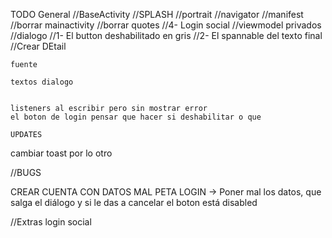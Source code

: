 TODO
General
    //BaseActivity
    //SPLASH
    //portrait
    //navigator
    //manifest
    //borrar mainactivity
    //borrar quotes
    //4- Login social
    //viewmodel privados
        //dialogo
    //1- El button deshabilitado en gris
    //2- El spannable del texto final
    //Crear DEtail

    fuente

    textos dialogo


    listeners al escribir pero sin mostrar error
    el boton de login pensar que hacer si deshabilitar o que

    UPDATES

   cambiar toast por lo otro




   //BUGS

   CREAR CUENTA CON DATOS MAL PETA
   LOGIN -> Poner mal los datos, que salga el diálogo y si le das a cancelar el boton está disabled

//Extras
login social